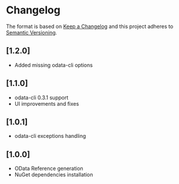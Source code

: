 # Changelog

The format is based on [Keep a Changelog](http://keepachangelog.com/en/1.0.0/) and this project adheres to [Semantic Versioning](http://semver.org/spec/v2.0.0.html).

## [1.2.0]
- Added missing odata-cli options

## [1.1.0]
- odata-cli 0.3.1 support
- UI improvements and fixes

## [1.0.1]
- odata-cli exceptions handling

## [1.0.0]
- OData Reference generation
- NuGet dependencies installation

